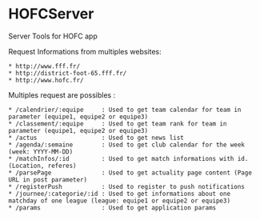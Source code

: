 HOFCServer
==========

Server Tools for HOFC app

Request Informations from multiples websites:

    * http://www.fff.fr/
    * http://district-foot-65.fff.fr/
    * http://www.hofc.fr/

Multiples request are possibles : 

    * /calendrier/:equipe     : Used to get team calendar for team in parameter (equipe1, equipe2 or equipe3)
    * /classement/:equipe     : Used to get team rank for team in parameter (equipe1, equipe2 or equipe3)
    * /actus                  : Used to get news list
    * /agenda/:semaine        : Used to get club calendar for the week (week: YYYY-MM-DD)
    * /matchInfos/:id         : Used to get match informations with id. (Location, referes)
    * /parsePage              : Used to get actuality page content (Page URL in post parameter)
    * /registerPush           : Used to register to push notifications
    * /journee/:categorie/:id : Used to get informations about one matchday of one league (league: equipe1 or equipe2 or equipe3)
    * /params                 : Used to get application params